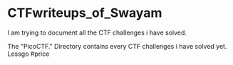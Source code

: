# CTFwriteups_of_Swayam
I am trying to document all the CTF challenges i have solved. 

The "PicoCTF." Directory contains every CTF challenges i have solved yet. <br>
Lessgo #price
